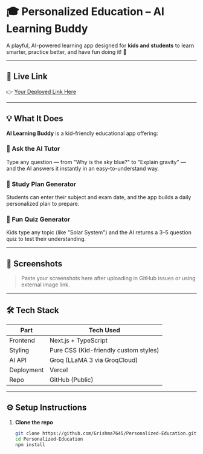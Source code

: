 # 🎓 Personalized Education – AI Learning Buddy

A playful, AI-powered learning app designed for **kids and students** to learn smarter, practice better, and have fun doing it! 🚀

---

## 🔗 Live Link

👉 [Your Deployed Link Here](https://personalized-education-i4gx.vercel.app/)  

---

## 💡 What It Does

**AI Learning Buddy** is a kid-friendly educational app offering:

### 🧠 Ask the AI Tutor
Type any question — from "Why is the sky blue?" to "Explain gravity" — and the AI answers it instantly in an easy-to-understand way.

### 📅 Study Plan Generator
Students can enter their subject and exam date, and the app builds a daily personalized plan to prepare.

### 📝 Fun Quiz Generator
Kids type any topic (like "Solar System") and the AI returns a 3–5 question quiz to test their understanding.

---

## 🎨 Screenshots

> Paste your screenshots here after uploading in GitHub issues or using external image link.

---

## 🛠️ Tech Stack

| Part          | Tech Used       |
|---------------|-----------------|
| Frontend      | Next.js + TypeScript |
| Styling       | Pure CSS (Kid-friendly custom styles) |
| AI API        | Groq (LLaMA 3 via GroqCloud) |
| Deployment    | Vercel |
| Repo          | GitHub (Public) |

---

## ⚙️ Setup Instructions

1. **Clone the repo**
   ```bash
   git clone https://github.com/Grishma7645/Personalized-Education.git
   cd Personalized-Education
   npm install

